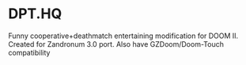 # DPT.HQ

Funny cooperative+deathmatch entertaining modification for DOOM II. Created for Zandronum 3.0 port.
Also have GZDoom/Doom-Touch compatibility
